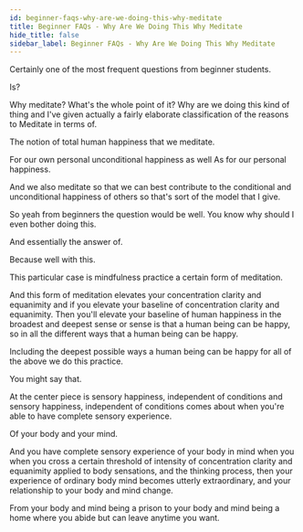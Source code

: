 ```yaml
---
id: beginner-faqs-why-are-we-doing-this-why-meditate
title: Beginner FAQs - Why Are We Doing This Why Meditate
hide_title: false
sidebar_label: Beginner FAQs - Why Are We Doing This Why Meditate
---
```

Certainly one of the most frequent questions from beginner students.

Is?

Why meditate? What's the whole point of it? Why are we doing this kind of thing and I've given actually a fairly elaborate classification of the reasons to Meditate in terms of.

The notion of total human happiness that we meditate.

For our own personal unconditional happiness as well As for our personal happiness.

And we also meditate so that we can best contribute to the conditional and unconditional happiness of others so that's sort of the model that I give.

So yeah from beginners the question would be well. You know why should I even bother doing this.

And essentially the answer of.

Because well with this.

This particular case is mindfulness practice a certain form of meditation.

And this form of meditation elevates your concentration clarity and equanimity and if you elevate your baseline of concentration clarity and equanimity. Then you'll elevate your baseline of human happiness in the broadest and deepest sense or sense is that a human being can be happy, so in all the different ways that a human being can be happy.

Including the deepest possible ways a human being can be happy for all of the above we do this practice.

You might say that.

At the center piece is sensory happiness, independent of conditions and sensory happiness, independent of conditions comes about when you're able to have complete sensory experience.

Of your body and your mind.

And you have complete sensory experience of your body in mind when you when you cross a certain threshold of intensity of concentration clarity and equanimity applied to body sensations, and the thinking process, then your experience of ordinary body mind becomes utterly extraordinary, and your relationship to your body and mind change.

From your body and mind being a prison to your body and mind being a home where you abide but can leave anytime you want.

